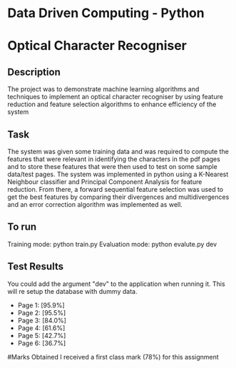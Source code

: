 # Data Driven Computing - Python
# Optical Character Recogniser

## Description
The project was to demonstrate machine learning algorithms and techniques to implement an optical character recogniser by using feature reduction and feature selection algorithms to enhance efficiency of the system

## Task
The system was given some training data and was required to compute the features that were relevant in identifying the characters in the pdf pages and to store these features that were then used to test on some sample data/test pages. The system was implemented in python using a K-Nearest Neighbour classifier and Principal Component Analysis for feature reduction. From there, a forward sequential feature selection was used to get the best features by comparing their divergences and multidivergences and an error correction algorithm was implemented as well. 

## To run
Training mode: python train.py
Evaluation mode: python evalute.py dev

## Test Results
You could add the argument "dev" to the application when running it. This will re setup the database with dummy data.
- Page 1: [95.9%]
- Page 2: [95.5%]
- Page 3: [84.0%]
- Page 4: [61.6%]
- Page 5: [42.7%]
- Page 6: [36.7%]

#Marks Obtained
I received a first class mark (78%) for this assignment
